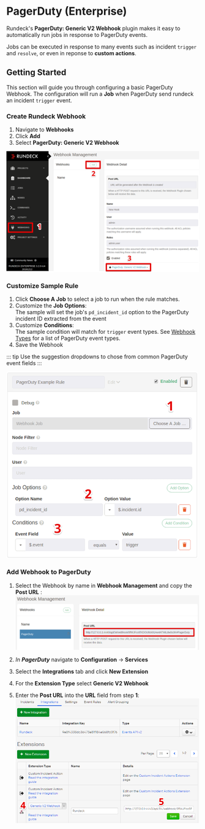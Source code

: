 # PagerDuty (Enterprise)
Rundeck's **PagerDuty: Generic V2 Webhook** plugin makes it easy
to automatically run jobs in response to PagerDuty events.

Jobs can be executed in response to many events such as incident `trigger`
and `resolve`, or even in reponse to **custom actions**.

## Getting Started
This section will guide you through configuring a basic PagerDuty Webhook.
The configuration will run a **Job** when PagerDuty send rundeck an incident
`trigger` event.

### Create Rundeck Webhook
1. Navigate to **Webhooks**
2. Click **Add**
3. Select **PagerDuty: Generic V2 Webhook**

![](../../assets/img/wh-pd-create.png)


### Customize Sample Rule
1. Click **Choose A Job** to select a job to run when the rule matches.
2. Customize the **Job Options**:  
   The sample will set the job's `pd_incident_id` option to the PagerDuty incident ID extracted from the event
3. Customize **Conditions**:  
   The sample condition will match for `trigger` event types. See [Webhook Types](https://v2.developer.pagerduty.com/docs/webhooks-v2-overview#webhook-types) for a list of PagerDuty event types.
4. Save the Webhook

::: tip
Use the suggestion dropdowns to chose from common PagerDuty event fields
:::

![Sample Rule](../../assets/img/wh-pd-rule.png "Sample Rule")

### Add Webhook to PagerDuty

1. Select the Webhook by name in **Webhook Management** and copy the **Post URL** :
   ![](../../assets/img/wh-pd-posturl.png)

2. *In **PagerDuty*** navigate to **Configuration** -> **Services**
3. Select the **Integrations** tab and click **New Extension**
4. For the **Extension Type** select **Generic V2 Webhook**
5. Enter the **Post URL** into the **URL** field from step **1**:  
   ![](../../assets/img/wh-pd-extension.png)